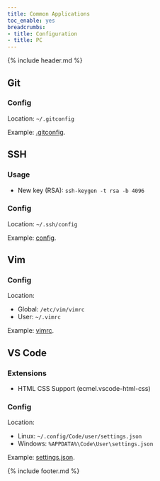 ```yaml
---
title: Common Applications
toc_enable: yes
breadcrumbs:
- title: Configuration
- title: PC
---
```

{% include header.md %}

## Git

### Config
Location: `~/.gitconfig`

Example: [.gitconfig](https://github.com/HON95/configs/blob/master/pc/common/gitconfig).

## SSH

### Usage

- New key (RSA): `ssh-keygen -t rsa -b 4096`

### Config
Location: `~/.ssh/config`

Example: [config](https://github.com/HON95/configs/blob/master/pc/common/ssh_config).

## Vim

### Config
Location:
- Global: `/etc/vim/vimrc`
- User: `~/.vimrc`

Example: [vimrc](https://github.com/HON95/configs/blob/master/pc/common/vimrc).

## VS Code

### Extensions

- HTML CSS Support (ecmel.vscode-html-css)

### Config
Location:
- Linux: `~/.config/Code/user/settings.json`
- Windows: `%APPDATA%\Code\User\settings.json`

Example: [settings.json](https://github.com/HON95/configs/blob/master/pc/common/vscode_settings.json).

{% include footer.md %}
